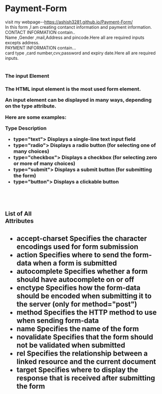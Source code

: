 # Payment-Form
visit my webpage--https://ashish3281.github.io/Payment-Form/
<br>
In this form ,I am creating contanct information and payment information.
<br>
CONTACT INFORMATION contain..
<br>
Name ,Gender ,mail,Address and pincode.Here all are required inputs excepts address.
<br>
PAYMENT INFORMATION contain...
<br>
card type ,card number,cvv,password and expiry date.Here all are required inputs.
<br>
<br>
<h3>The input Element<h3>
<p>The HTML input element is the most used form element.

An input element can be displayed in many ways, depending on the type attribute.

Here are some examples:
 </p>
<b>Type	Description<b>
 <ul>
   <li> type="text">	Displays a single-line text input field</li>
<li> type="radio">	Displays a radio button (for selecting one of many choices)</li>
<li> type="checkbox">	Displays a checkbox (for selecting zero or more of many choices)</li>
<li> type="submit">	Displays a submit button (for submitting the form)</li>
<li> type="button">	Displays a clickable button</li>
  </ul>
 <br>
 <br>
<h3>List of All <form> Attributes<h3>
 <p>
<ul>
<li>accept-charset	Specifies the character encodings used for form submission</li>
<li>action	Specifies where to send the form-data when a form is submitted</li>
<li>autocomplete	Specifies whether a form should have autocomplete on or off</li>
<li>enctype	Specifies how the form-data should be encoded when submitting it to the server (only for method="post")</li>
<li>method	Specifies the HTTP method to use when sending form-data</li>
<li>name	Specifies the name of the form</li>
<li>novalidate	Specifies that the form should not be validated when submitted</li>
<li>rel	Specifies the relationship between a linked resource and the current document</li>
<li>target	Specifies where to display the response that is received after submitting the form</li>

 </ul>
 </p>

